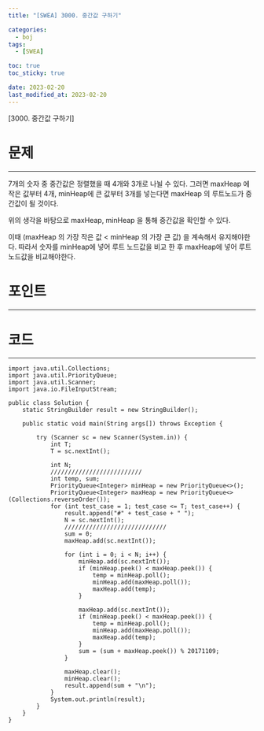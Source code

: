 ```yaml
---
title: "[SWEA] 3000. 중간값 구하기"

categories:
  - boj
tags:
  - [SWEA]

toc: true
toc_sticky: true

date: 2023-02-20
last_modified_at: 2023-02-20
---
```


[3000. 중간값 구하기]

# 문제

---

7개의 숫자 중 중간값은 정렬했을 때 4개와 3개로 나뉠 수 있다.
그러면 maxHeap 에 작은 값부터 4개, minHeap에 큰 값부터 3개를 넣는다면 maxHeap 의 루트노드가 중간값이 될 것이다.

위의 생각을 바탕으로 maxHeap, minHeap 을 통해 중간값을 확인할 수 있다.

이때 (maxHeap 의 가장 작은 값 < minHeap 의 가장 큰 값) 을 계속해서 유지해야한다. 따라서 숫자를 minHeap에 넣어 루트 노드값을 비교 한 후 maxHeap에 넣어 루트 노드값을 비교해야한다.

# 포인트

---

# 코드

---

```
import java.util.Collections;
import java.util.PriorityQueue;
import java.util.Scanner;
import java.io.FileInputStream;

public class Solution {
    static StringBuilder result = new StringBuilder();

    public static void main(String args[]) throws Exception {

        try (Scanner sc = new Scanner(System.in)) {
            int T;
            T = sc.nextInt();

            int N;
            //////////////////////////
            int temp, sum;
            PriorityQueue<Integer> minHeap = new PriorityQueue<>();
            PriorityQueue<Integer> maxHeap = new PriorityQueue<>(Collections.reverseOrder());
            for (int test_case = 1; test_case <= T; test_case++) {
                result.append("#" + test_case + " ");
                N = sc.nextInt();
                /////////////////////////////
                sum = 0;
                maxHeap.add(sc.nextInt());

                for (int i = 0; i < N; i++) {
                    minHeap.add(sc.nextInt());
                    if (minHeap.peek() < maxHeap.peek()) {
                        temp = minHeap.poll();
                        minHeap.add(maxHeap.poll());
                        maxHeap.add(temp);
                    }

                    maxHeap.add(sc.nextInt());
                    if (minHeap.peek() < maxHeap.peek()) {
                        temp = minHeap.poll();
                        minHeap.add(maxHeap.poll());
                        maxHeap.add(temp);
                    }
                    sum = (sum + maxHeap.peek()) % 20171109;
                }

                maxHeap.clear();
                minHeap.clear();
                result.append(sum + "\n");
            }
            System.out.println(result);
        }
    }
}
```
